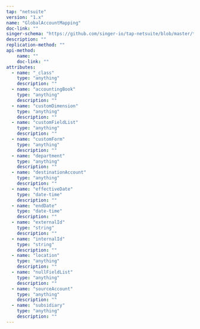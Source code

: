 ```yaml
---
tap: "netsuite"
version: "1.x"
name: "GlobalAccountMapping"
doc-link: ""
singer-schema: "https://github.com/singer-io/tap-netsuite/blob/master/tap_netsuite/schemas/GlobalAccountMapping.json"
description: ""
replication-method: ""
api-method:
    name: ""
    doc-link: ""
attributes:
  - name: "_class"
    type: "anything"
    description: ""
  - name: "accountingBook"
    type: "anything"
    description: ""
  - name: "customDimension"
    type: "anything"
    description: ""
  - name: "customFieldList"
    type: "anything"
    description: ""
  - name: "customForm"
    type: "anything"
    description: ""
  - name: "department"
    type: "anything"
    description: ""
  - name: "destinationAccount"
    type: "anything"
    description: ""
  - name: "effectiveDate"
    type: "date-time"
    description: ""
  - name: "endDate"
    type: "date-time"
    description: ""
  - name: "externalId"
    type: "string"
    description: ""
  - name: "internalId"
    type: "string"
    description: ""
  - name: "location"
    type: "anything"
    description: ""
  - name: "nullFieldList"
    type: "anything"
    description: ""
  - name: "sourceAccount"
    type: "anything"
    description: ""
  - name: "subsidiary"
    type: "anything"
    description: ""
---
```

